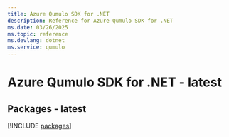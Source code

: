 ```yaml
---
title: Azure Qumulo SDK for .NET
description: Reference for Azure Qumulo SDK for .NET
ms.date: 03/26/2025
ms.topic: reference
ms.devlang: dotnet
ms.service: qumulo
---
```

# Azure Qumulo SDK for .NET - latest
## Packages - latest
[!INCLUDE [packages](qumulo-index.md)]